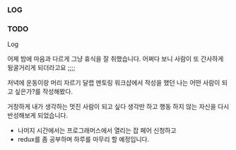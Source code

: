 ### LOG

### TODO 

Log

어제 밤에 마음과 다르게 그냥 휴식을 잘 취했습니다.
어쩌다 보니 사람이 또 간사하게 뒹굴거리게 되더라고요 ;;;;

저녁에 운동이랑 머리 자르기
달랩 멘토링 워크샵에서 작성을 했던 나는 어떤 사람이 되고 싶은가?를 작성해봤다.

거창하게 내가 생각하는 멋진 사람이 되고 싶다 생각만 하고 행동 하지 않는 자신을 다시 반성해보게 되었습니다.

- 나머지 시간에서는 프로그래머스에서 열리는 잡 페어 신청하고
- redux를 좀 공부하며 하루를 마무리 할 예정입니다.
